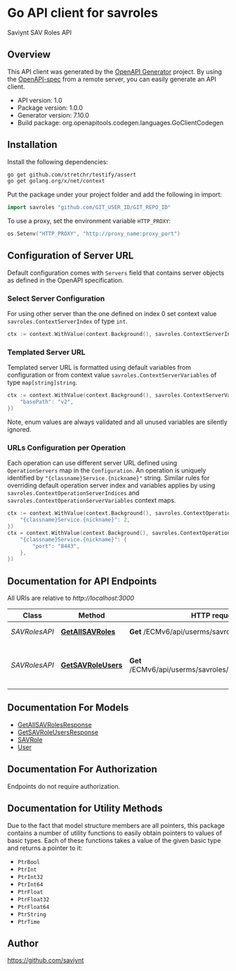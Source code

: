 # Go API client for savroles

Saviynt SAV Roles API

## Overview
This API client was generated by the [OpenAPI Generator](https://openapi-generator.tech) project.  By using the [OpenAPI-spec](https://www.openapis.org/) from a remote server, you can easily generate an API client.

- API version: 1.0
- Package version: 1.0.0
- Generator version: 7.10.0
- Build package: org.openapitools.codegen.languages.GoClientCodegen

## Installation

Install the following dependencies:

```sh
go get github.com/stretchr/testify/assert
go get golang.org/x/net/context
```

Put the package under your project folder and add the following in import:

```go
import savroles "github.com/GIT_USER_ID/GIT_REPO_ID"
```

To use a proxy, set the environment variable `HTTP_PROXY`:

```go
os.Setenv("HTTP_PROXY", "http://proxy_name:proxy_port")
```

## Configuration of Server URL

Default configuration comes with `Servers` field that contains server objects as defined in the OpenAPI specification.

### Select Server Configuration

For using other server than the one defined on index 0 set context value `savroles.ContextServerIndex` of type `int`.

```go
ctx := context.WithValue(context.Background(), savroles.ContextServerIndex, 1)
```

### Templated Server URL

Templated server URL is formatted using default variables from configuration or from context value `savroles.ContextServerVariables` of type `map[string]string`.

```go
ctx := context.WithValue(context.Background(), savroles.ContextServerVariables, map[string]string{
	"basePath": "v2",
})
```

Note, enum values are always validated and all unused variables are silently ignored.

### URLs Configuration per Operation

Each operation can use different server URL defined using `OperationServers` map in the `Configuration`.
An operation is uniquely identified by `"{classname}Service.{nickname}"` string.
Similar rules for overriding default operation server index and variables applies by using `savroles.ContextOperationServerIndices` and `savroles.ContextOperationServerVariables` context maps.

```go
ctx := context.WithValue(context.Background(), savroles.ContextOperationServerIndices, map[string]int{
	"{classname}Service.{nickname}": 2,
})
ctx = context.WithValue(context.Background(), savroles.ContextOperationServerVariables, map[string]map[string]string{
	"{classname}Service.{nickname}": {
		"port": "8443",
	},
})
```

## Documentation for API Endpoints

All URIs are relative to *http://localhost:3000*

Class | Method | HTTP request | Description
------------ | ------------- | ------------- | -------------
*SAVRolesAPI* | [**GetAllSAVRoles**](docs/SAVRolesAPI.md#getallsavroles) | **Get** /ECMv6/api/userms/savroles | Get All SAV Roles
*SAVRolesAPI* | [**GetSAVRoleUsers**](docs/SAVRolesAPI.md#getsavroleusers) | **Get** /ECMv6/api/userms/savroles/{savRoleName}/users | Get Users Associated with a Particular SAV Role


## Documentation For Models

 - [GetAllSAVRolesResponse](docs/GetAllSAVRolesResponse.md)
 - [GetSAVRoleUsersResponse](docs/GetSAVRoleUsersResponse.md)
 - [SAVRole](docs/SAVRole.md)
 - [User](docs/User.md)


## Documentation For Authorization

Endpoints do not require authorization.


## Documentation for Utility Methods

Due to the fact that model structure members are all pointers, this package contains
a number of utility functions to easily obtain pointers to values of basic types.
Each of these functions takes a value of the given basic type and returns a pointer to it:

* `PtrBool`
* `PtrInt`
* `PtrInt32`
* `PtrInt64`
* `PtrFloat`
* `PtrFloat32`
* `PtrFloat64`
* `PtrString`
* `PtrTime`

## Author

https://github.com/saviynt


